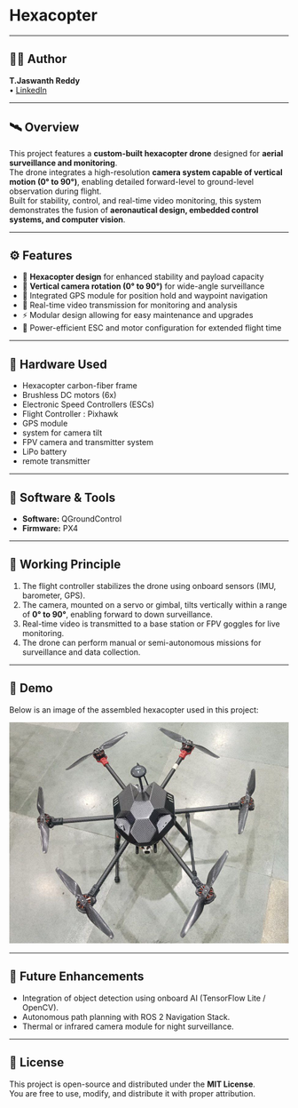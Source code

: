 # Hexacopter
---
## 🧑‍💻 Author
**T.Jaswanth Reddy**    
• [LinkedIn](https://www.linkedin.com/in/thugu-jaswanth-reddy-12a72828b/)

---
## 🛰️ Overview
This project features a **custom-built hexacopter drone** designed for **aerial surveillance and monitoring**.  
The drone integrates a high-resolution **camera system capable of vertical motion (0° to 90°)**, enabling detailed forward-level to ground-level observation during flight.  
Built for stability, control, and real-time video monitoring, this system demonstrates the fusion of **aeronautical design, embedded control systems, and computer vision**.

---

## ⚙️ Features
- 🚁 **Hexacopter design** for enhanced stability and payload capacity  
- 🎥 **Vertical camera rotation (0° to 90°)** for wide-angle surveillance  
- 🧭 Integrated GPS module for position hold and waypoint navigation  
- 🧠 Real-time video transmission for monitoring and analysis  
- ⚡ Modular design allowing for easy maintenance and upgrades  
- 🔋 Power-efficient ESC and motor configuration for extended flight time  

---

## 🧩 Hardware Used
- Hexacopter carbon-fiber frame  
- Brushless DC motors (6x)  
- Electronic Speed Controllers (ESCs)  
- Flight Controller : Pixhawk  
- GPS module  
- system for camera tilt  
- FPV camera and transmitter system
- LiPo battery  
- remote transmitter  

---

## 🧠 Software & Tools
- **Software:** QGroundControl
- **Firmware:** PX4

---

## 🚀 Working Principle
1. The flight controller stabilizes the drone using onboard sensors (IMU, barometer, GPS).  
2. The camera, mounted on a servo or gimbal, tilts vertically within a range of **0° to 90°**, enabling forward to down surveillance.  
3. Real-time video is transmitted to a base station or FPV goggles for live monitoring.  
4. The drone can perform manual or semi-autonomous missions for surveillance and data collection.

---

## 📸 Demo
Below is an image of the assembled hexacopter used in this project:

![Drone Overview](Hexacopter.jpg)

---

## 🔧 Future Enhancements
- Integration of object detection using onboard AI (TensorFlow Lite / OpenCV).  
- Autonomous path planning with ROS 2 Navigation Stack.  
- Thermal or infrared camera module for night surveillance.  

---

## 📜 License
This project is open-source and distributed under the **MIT License**.  
You are free to use, modify, and distribute it with proper attribution.
